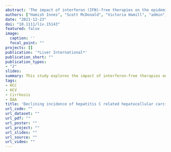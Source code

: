 ```yaml
---
abstract: 'The impact of interferon (IFN)-free therapies on the epidemiology of hepatitis C virus (HCV) related hepatocellular carcinoma (HCC) is not well understood at a population level. Our goal was to bridge this evidence gap.'
authors: ["Hamish Innes", "Scott McDonald", "Victoria Hamill", "admin", "John Dillon", "Peter Hayes", "April Went", "Andrew Fraser", "Andrew Bathgate", "Stephen Barclay", "Naveed Janjua", "David Goldberg", "Sharon Hutchinson"]
date: "2021-12-23"
doi: "10.1111/liv.15143"
featured: false
image:
  caption: ''
  focal_point: ""
projects: []
publication: '*Liver International*'
publication_short: ""
publication_types:
- "2"
slides:
summary: This study explores the impact of interferon-free therapies on hepatitis C virus related hepatocellular carcinoma at a population level.
tags:
- HCC
- HCV
- Cirrhosis
- DAA
title: 'Declining incidence of hepatitis C related hepatocellular carcinoma in the era of interferon-free therapies: A population-based cohort study'
url_code: ""
url_dataset: ""
url_pdf: ""
url_poster: ""
url_project: ""
url_slides: ""
url_source: ""
url_video: ""
---
```

